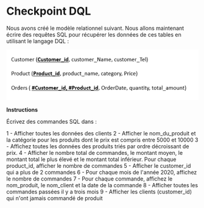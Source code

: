 # Checkpoint DQL

Nous avons créé le modèle relationnel suivant. Nous allons maintenant écrire des requêtes SQL pour récupérer les données de ces tables en utilisant le langage DQL :

![1714169128437](image/README/1714169128437.png)

__Instructions__

Écrivez des commandes SQL dans :

1 - Afficher toutes les données des clients
2 - Afficher le nom_du_produit et la catégorie pour les produits dont le prix est compris entre 5000 et 10000
3 - Affichez toutes les données des produits triés par ordre décroissant de prix.
4 - Afficher le nombre total de commandes, le montant moyen, le montant total le plus élevé et le montant total inférieur. Pour chaque product_id, afficher le nombre de commandes
5 - Afficher le customer_id qui a plus de 2 commandes
6 - Pour chaque mois de l'année 2020, affichez le nombre de commandes
7 - Pour chaque commande, affichez le nom_produit, le nom_client et la date de la commande
8 - Afficher toutes les commandes passées il y a trois mois
9 - Afficher les clients (customer_id) qui n'ont jamais commandé de produit
